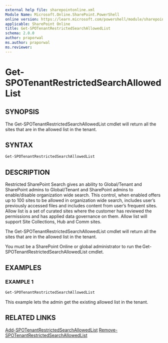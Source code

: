 ```yaml
---
external help file: sharepointonline.xml
Module Name: Microsoft.Online.SharePoint.PowerShell
online version: https://learn.microsoft.com/powershell/module/sharepoint-online/Get-spotenantrestrictedsearchallowedlist
applicable: SharePoint Online
title: Get-SPOTenantRestrictedSearchAllowedList
schema: 2.0.0
author: praporwal
ms.author: praporwal
ms.reviewer:
---
```


# Get-SPOTenantRestrictedSearchAllowedList

## SYNOPSIS

The Get-SPOTenantRestrictedSearchAllowedList cmdlet will return all the sites that are in the allowed list in the tenant.


## SYNTAX

```powershell
Get-SPOTenantRestrictedSearchAllowedList
```

## DESCRIPTION

Restricted SharePoint Search gives an ability to Global/Tenant and SharePoint admins to Global/Tenant and SharePoint admins to enable/disable organization wide search. This control, when enabled offers up to 100 sites to be allowed in organization wide search, includes user’s previously accessed files and includes content from user’s frequent sites. Allow list is a set of curated sites where the customer has reviewed the permissions and has applied data governance on them. Allow list will support Site Collections, Hub and Comm sites. 

The Get-SPOTenantRestrictedSearchAllowedList cmdlet will return all the sites that are in the allowed list in the tenant.  

You must be a SharePoint Online or global administrator to run the Get-SPOTenantRestrictedSearchAllowedList cmdlet. 

## EXAMPLES

### EXAMPLE 1

```powershell
Get-SPOTenantRestrictedSearchAllowedList
```

This example lets the admin get the existing allowed list in the tenant.

## RELATED LINKS

[Add-SPOTenantRestrictedSearchAllowedList](Add-SPOTenantRestrictedSearchAllowedList.md)
[Remove-SPOTenantRestrictedSearchAllowedList](Remove-SPOTenantRestrictedSearchAllowedList.md)
